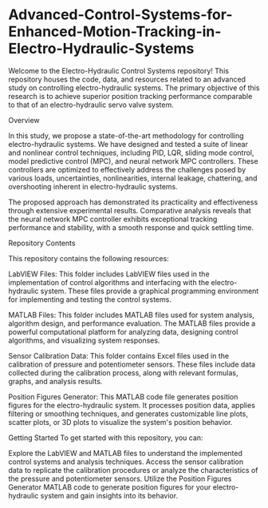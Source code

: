# Advanced-Control-Systems-for-Enhanced-Motion-Tracking-in-Electro-Hydraulic-Systems
Welcome to the Electro-Hydraulic Control Systems repository! This repository houses the code, data, and resources related to an advanced study on controlling electro-hydraulic systems. The primary objective of this research is to achieve superior position tracking performance comparable to that of an electro-hydraulic servo valve system.

Overview

In this study, we propose a state-of-the-art methodology for controlling electro-hydraulic systems. We have designed and tested a suite of linear and nonlinear control techniques, including PID, LQR, sliding mode control, model predictive control (MPC), and neural network MPC controllers. These controllers are optimized to effectively address the challenges posed by various loads, uncertainties, nonlinearities, internal leakage, chattering, and overshooting inherent in electro-hydraulic systems.

The proposed approach has demonstrated its practicality and effectiveness through extensive experimental results. Comparative analysis reveals that the neural network MPC controller exhibits exceptional tracking performance and stability, with a smooth response and quick settling time.

Repository Contents

This repository contains the following resources:

LabVIEW Files: This folder includes LabVIEW files used in the implementation of control algorithms and interfacing with the electro-hydraulic system. These files provide a graphical programming environment for implementing and testing the control systems.

MATLAB Files: This folder includes MATLAB files used for system analysis, algorithm design, and performance evaluation. The MATLAB files provide a powerful computational platform for analyzing data, designing control algorithms, and visualizing system responses.

Sensor Calibration Data: This folder contains Excel files used in the calibration of pressure and potentiometer sensors. These files include data collected during the calibration process, along with relevant formulas, graphs, and analysis results.

Position Figures Generator: This MATLAB code file generates position figures for the electro-hydraulic system. It processes position data, applies filtering or smoothing techniques, and generates customizable line plots, scatter plots, or 3D plots to visualize the system's position behavior.

Getting Started
To get started with this repository, you can:

Explore the LabVIEW and MATLAB files to understand the implemented control systems and analysis techniques.
Access the sensor calibration data to replicate the calibration procedures or analyze the characteristics of the pressure and potentiometer sensors.
Utilize the Position Figures Generator MATLAB code to generate position figures for your electro-hydraulic system and gain insights into its behavior.

